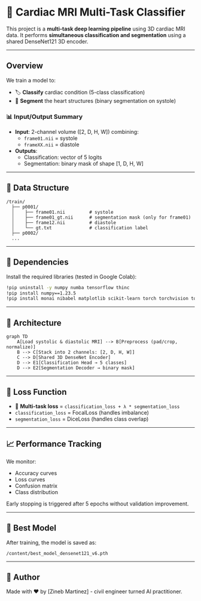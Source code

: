 
# 🧠 Cardiac MRI Multi-Task Classifier

This project is a **multi-task deep learning pipeline** using 3D cardiac MRI data.
It performs **simultaneous classification and segmentation** using a shared DenseNet121 3D encoder.

---

## Overview

We train a model to:
- 🏷️ **Classify** cardiac condition (5-class classification)
- 🎯 **Segment** the heart structures (binary segmentation on systole)

### 📊 Input/Output Summary

- **Input**: 2-channel volume ([2, D, H, W]) combining:
  - `frame01.nii` = systole
  - `frameXX.nii` = diastole
- **Outputs**:
  - Classification: vector of 5 logits
  - Segmentation: binary mask of shape [1, D, H, W]

---

## 📂 Data Structure

```
/train/
  ├── p0001/
  │    ├── frame01.nii         # systole
  │    ├── frame01_gt.nii      # segmentation mask (only for frame01)
  │    ├── frame12.nii         # diastole
  │    └── gt.txt              # classification label
  ├── p0002/
  ...
```

---

## 🧰 Dependencies

Install the required libraries (tested in Google Colab):

```bash
!pip uninstall -y numpy numba tensorflow thinc
!pip install numpy==1.23.5
!pip install monai nibabel matplotlib scikit-learn torch torchvision torchaudio -q
```

---

## 🧱 Architecture

```mermaid
graph TD
    A[Load systolic & diastolic MRI] --> B[Preprocess (pad/crop, normalize)]
    B --> C[Stack into 2 channels: [2, D, H, W]]
    C --> D[Shared 3D DenseNet Encoder]
    D --> E1[Classification Head → 5 classes]
    D --> E2[Segmentation Decoder → binary mask]
```

---

## 🧪 Loss Function

- 🔀 **Multi-task loss** = `classification_loss + λ * segmentation_loss`
- `classification_loss` = FocalLoss (handles imbalance)
- `segmentation_loss` = DiceLoss (handles class overlap)

---

## 📈 Performance Tracking

We monitor:
- Accuracy curves
- Loss curves
- Confusion matrix
- Class distribution

Early stopping is triggered after 5 epochs without validation improvement.

---

## 💾 Best Model

After training, the model is saved as:

```
/content/best_model_densenet121_v6.pth
```

---

## 🧠 Author

Made with ❤️ by [Zineb Martinez] - civil engineer turned AI practitioner.
